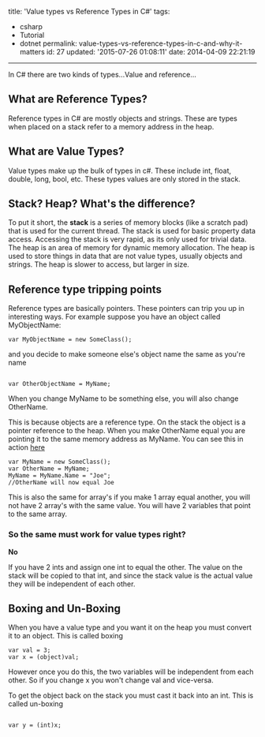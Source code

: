 title: 'Value types vs Reference Types in C#'
tags:

  - csharp
  - Tutorial
  - dotnet
permalink: value-types-vs-reference-types-in-c-and-why-it-matters
id: 27
updated: '2015-07-26 01:08:11'
date: 2014-04-09 22:21:19
---

In C# there are two kinds of types...Value and reference...

## What are Reference Types?

Reference types in C# are mostly objects and strings. These are types when placed on a stack refer to a memory address in the heap.

## What are Value Types?

Value types make up the bulk of types in c#. These include int, float, double, long, bool, etc. These types values are only stored in the stack.

## Stack? Heap? What's the difference?

To put it short, the **stack** is a series of memory blocks (like a scratch pad) that is used for the current thread. The stack is used for basic property data access. Accessing the stack is very rapid, as its only used for trivial data. The heap is an area of memory for dynamic memory allocation. The heap is used to store things in data that are not value types, usually objects and strings. The heap is slower to access, but larger in size.

## Reference type tripping points

Reference types are basically pointers. These pointers can trip you up in interesting ways. For example suppose you have an object called MyObjectName:

```
var MyObjectName = new SomeClass();

```

and you decide to make someone else's object name the same as you're name 

```

var OtherObjectName = MyName;

```

When you change MyName to be something else, you will also change OtherName.

This is because objects are a reference type. On the stack the object is a pointer reference to the heap. When you make OtherName equal you are pointing it to the same memory address as MyName. You can see this in action [here](https://dotnetfiddle.net/pGh3fT)

```
var MyName = new SomeClass();
var OtherName = MyName;
MyName = MyName.Name = "Joe";
//OtherName will now equal Joe

```

This is also the same for array's if you make 1 array equal another, you will not have 2 array's with the same value. You will have 2 variables that point to the same array.

### So the same must work for value types right?

**No**

If you have 2 ints and assign one int to equal the other. The value on the stack will be copied to that int, and since the stack value is the actual value they will be independent of each other.


## Boxing and Un-Boxing

When you have a value type and you want it on the heap you must convert it to an object. This is called boxing

```
var val = 3;
var x = (object)val;

```

However once you do this, the two variables will be independent from each other. So if you change x you won't change val and vice-versa.

To get the object back on the stack you must cast it back into an int. This is called un-boxing

```

var y = (int)x;

```

